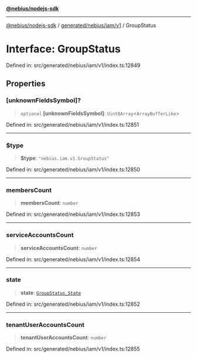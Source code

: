 [**@nebius/nodejs-sdk**](../../../../../README.md)

***

[@nebius/nodejs-sdk](../../../../../README.md) / [generated/nebius/iam/v1](../README.md) / GroupStatus

# Interface: GroupStatus

Defined in: src/generated/nebius/iam/v1/index.ts:12849

## Properties

### \[unknownFieldsSymbol\]?

> `optional` **\[unknownFieldsSymbol\]**: `Uint8Array`\<`ArrayBufferLike`\>

Defined in: src/generated/nebius/iam/v1/index.ts:12851

***

### $type

> **$type**: `"nebius.iam.v1.GroupStatus"`

Defined in: src/generated/nebius/iam/v1/index.ts:12850

***

### membersCount

> **membersCount**: `number`

Defined in: src/generated/nebius/iam/v1/index.ts:12853

***

### serviceAccountsCount

> **serviceAccountsCount**: `number`

Defined in: src/generated/nebius/iam/v1/index.ts:12854

***

### state

> **state**: [`GroupStatus_State`](../type-aliases/GroupStatus_State.md)

Defined in: src/generated/nebius/iam/v1/index.ts:12852

***

### tenantUserAccountsCount

> **tenantUserAccountsCount**: `number`

Defined in: src/generated/nebius/iam/v1/index.ts:12855

